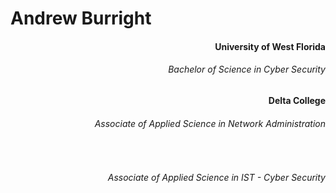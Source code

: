 <h1> Andrew Burright </h1>
<div align="right">
<h4> University of West Florida </h4>

  <h6>Bachelor of Science in Cyber Security</h6>
  
<h4> Delta College </h4>
<h6>Associate of Applied Science in Network Administration</h6>
<br />
<h6>Associate of Applied Science in IST - Cyber Security</h6>
</div>
